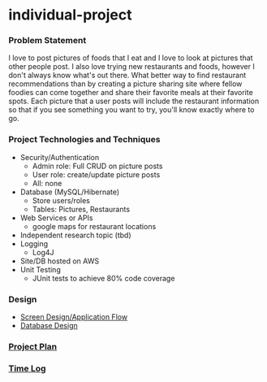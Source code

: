 # individual-project

### Problem Statement

I love to post pictures of foods that I eat and I love to look at pictures that other people post. I also love trying new restaurants and foods, however I don't always know what's out there. What better way to find restaurant recommendations than by creating a picture sharing site where fellow foodies can come together and share their favorite meals at their favorite spots. Each picture that a user posts will include the restaurant information so that if you see something you want to try, you'll know exactly where to go. 


### Project Technologies and Techniques
+ Security/Authentication
    + Admin role: Full CRUD on picture posts
    + User role: create/update picture posts
    + All: none
+ Database (MySQL/Hibernate)
    + Store users/roles
    + Tables: Pictures, Restaurants
+ Web Services or APIs
    + google maps for restaurant locations
+ Independent research topic (tbd)
+ Logging
    + Log4J
+ Site/DB hosted on AWS
+ Unit Testing 
    + JUnit tests to achieve 80% code coverage
    
### Design
* [Screen Design/Application Flow](screendesign.md)
* [Database Design](databasedesign.md)

### [Project Plan](projectplan.md)

### [Time Log](timelog.md)



